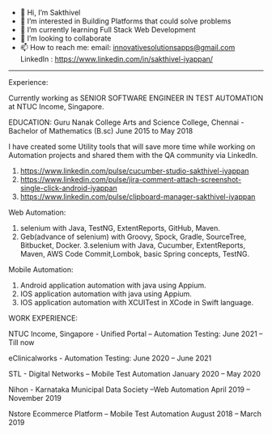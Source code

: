 - 👋 Hi, I’m Sakthivel
- 👀 I’m interested in Building Platforms that could solve problems
- 🌱 I’m currently learning Full Stack Web Development
- 💞️ I’m looking to collaborate
- 📫 How to reach me: 
 email:  innovativesolutionsapps@gmail.com
 LinkedIn : https://www.linkedin.com/in/sakthivel-iyappan/


------------------------------------------------------------------------------------------------------------------------------------------------------------------------

Experience:

Currently working as SENIOR SOFTWARE ENGINEER IN TEST AUTOMATION at NTUC Income, Singapore. 
 
EDUCATION: 
Guru Nanak College Arts and Science College, Chennai - Bachelor of Mathematics (B.sc)
June 2015 to May 2018


I have created some Utility tools that will save more time while working on Automation projects and shared them with the QA community via LinkedIn. 

1. https://www.linkedin.com/pulse/cucumber-studio-sakthivel-iyappan
2. https://www.linkedin.com/pulse/jira-comment-attach-screenshot-single-click-android-iyappan
3. https://www.linkedin.com/pulse/clipboard-manager-sakthivel-iyappan


Web Automation:
1. selenium with Java, TestNG, ExtentReports, GitHub, Maven.
2. Geb(advance of selenium) with Groovy, Spock, Gradle, SourceTree, Bitbucket, Docker.
3.selenium with Java, Cucumber, ExtentReports, Maven, AWS Code Commit,Lombok, basic Spring concepts, TestNG.

Mobile Automation:
1. Android application automation with java using Appium.
2. IOS application automation with java using Appium.
3. IOS application automation with XCUITest in XCode in Swift language.

WORK EXPERIENCE: 

NTUC Income, Singapore - Unified Portal – Automation Testing: 
June 2021 – Till now

eClinicalworks - Automation Testing:
June 2020 – June 2021

STL - Digital Networks – Mobile Test Automation
January 2020 – May 2020

Nihon - Karnataka Municipal Data Society –Web Automation
April 2019 – November 2019

Nstore Ecommerce Platform – Mobile Test Automation
August 2018 – March 2019
 
 

